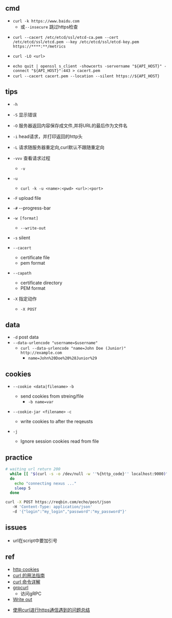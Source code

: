 ## cmd

+ `curl -k https://www.baidu.com`
    + 或`--insecure` 跳过https检查

<!-- https exapmle-->
+ `curl --cacert /etc/etcd/ssl/etcd-ca.pem --cert /etc/etcd/ssl/etcd.pem --key /etc/etcd/ssl/etcd-key.pem https://****:**/metrics`


+ `curl -LO <url>`

<!-- self signed -->
+ `echo quit | openssl s_client -showcerts -servername "${API_HOST}" -connect "${API_HOST}":443 > cacert.pem`
+ `curl --cacert cacert.pem --location --silent https://${API_HOST}`

## tips

+ `-h`
+ `-S` 显示错误
+ `-O` 服务器返回内容保存成文件,并将URL的最后作为文件名

+ `-i` head请求，并打印返回的http头

+ `-L` 请求随服务器重定向,curl默认不跟随重定向

+ `-vvv` 查看请求过程
    + `-v`

+ `-u`
    + `curl -k -u <name>:<pwd> <url>:<port>`

+ `-F` upload file

+ `-#` --progress-bar

+ `-w [format]`
    + `--write-out`

+ `-s` silent

+ `--cacert`
    + certificate file
    + pem format

+ `--capath`
    + certificate directory
    + PEM format

+ `-X` 指定动作
    + `-X POST`



## data
+ `-d` post data
+ `--data-urlencode "username=$username"`   
    + `curl --data-urlencode "name=John Doe (Junior)" http://example.com`
        + `name=John%20Doe%20%28Junior%29`

## cookies
+ `--cookie <data|filename>` `-b` 
    + send cookies from streing/file
        + `-b name=var`
+ `--cookie-jar <filename>` `-c` 
    + write cookies to <filename> after the reqeusts

+ `-j`
    + Ignore session cookies read from file



## practice

```sh
# waiting url return 200
  while [[ "$(curl -s -o /dev/null -w ''%{http_code}'' localhost:9000)" != "200" ]]
  do
    echo "connecting nexus ..."
    sleep 5
  done
```


```sh
curl -X POST https://reqbin.com/echo/post/json
   -H 'Content-Type: application/json'
   -d '{"login":"my_login","password":"my_password"}'
```

## issues

+ url在script中要加引号

## ref
+ [http cookies](https://curl.se/docs/http-cookies.html)
+ [curl 的用法指南](https://www.ruanyifeng.com/blog/2019/09/curl-reference.html)
+ [curl 命令详解](https://www.jianshu.com/p/07c4dddae43a)
+ [grpcurl](https://blog.frognew.com/2020/04/grpcurl.html)
    + 访问gRPC
+ [Write out](https://everything.curl.dev/usingcurl/verbose/writeout)
<!-- issue -->
+ [使用curl进行https通信遇到的问题总结](https://codeantenna.com/a/VVQP6e8H8G)

